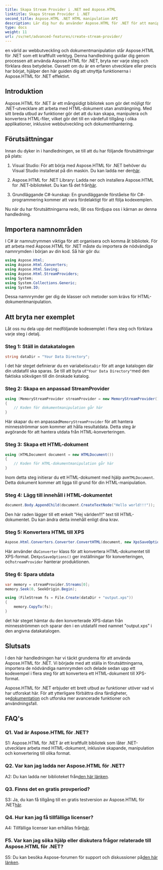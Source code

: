 ```yaml
---
title: Skapa Stream Provider i .NET med Aspose.HTML
linktitle: Skapa Stream Provider i .NET
second_title: Aspose.HTML .NET HTML manipulation API
description: Lär dig hur du använder Aspose.HTML för .NET för att manipulera HTML-dokument effektivt. Steg-för-steg handledning för utvecklare.
type: docs
weight: 11
url: /sv/net/advanced-features/create-stream-provider/
---
```

en värld av webbutveckling och dokumentmanipulation står Aspose.HTML för .NET som ett kraftfullt verktyg. Denna handledning guidar dig genom processen att använda Aspose.HTML för .NET, bryta ner varje steg och förklara dess betydelse. Oavsett om du är en erfaren utvecklare eller precis har börjat, hjälper den här guiden dig att utnyttja funktionerna i Aspose.HTML för .NET effektivt.

## Introduktion

Aspose.HTML för .NET är ett mångsidigt bibliotek som gör det möjligt för .NET-utvecklare att arbeta med HTML-dokument utan ansträngning. Med sitt breda utbud av funktioner gör det att du kan skapa, manipulera och konvertera HTML-filer, vilket gör det till en värdefull tillgång i olika applikationer, inklusive webbutveckling och dokumenthantering.

## Förutsättningar

Innan du dyker in i handledningen, se till att du har följande förutsättningar på plats:

1.  Visual Studio: För att börja med Aspose.HTML för .NET behöver du Visual Studio installerat på din maskin. Du kan ladda ner den[här](https://visualstudio.microsoft.com/).

2. Aspose.HTML for .NET Library: Ladda ner och installera Aspose.HTML for .NET-biblioteket. Du kan få det från[här](https://releases.aspose.com/html/net/).

3. Grundläggande C#-kunskap: En grundläggande förståelse för C#-programmering kommer att vara fördelaktigt för att följa kodexemplen.

Nu när du har förutsättningarna redo, låt oss fördjupa oss i kärnan av denna handledning.

## Importera namnområden

I C# är namnutrymmen viktiga för att organisera och komma åt bibliotek. För att arbeta med Aspose.HTML för .NET måste du importera de nödvändiga namnrymden i början av din kod. Så här gör du:

```csharp
using Aspose.Html;
using Aspose.Html.Converters;
using Aspose.Html.Saving;
using Aspose.Html.StreamProviders;
using System;
using System.Collections.Generic;
using System.IO;
```

Dessa namnrymder ger dig de klasser och metoder som krävs för HTML-dokumentmanipulation.

## Att bryta ner exemplet

Låt oss nu dela upp det medföljande kodexemplet i flera steg och förklara varje steg i detalj.

### Steg 1: Ställ in datakatalogen

```csharp
string dataDir = "Your Data Directory";
```

 I det här steget definierar du en variabel`dataDir` för att ange katalogen där din utdatafil ska sparas. Se till att byta ut`"Your Data Directory"`med den faktiska sökvägen till din önskade katalog.

### Steg 2: Skapa en anpassad StreamProvider

```csharp
using (MemoryStreamProvider streamProvider = new MemoryStreamProvider())
{
    // Koden för dokumentmanipulation går här
}
```

 Här skapar du en anpassad`MemoryStreamProvider` för att hantera minnesströmmar som kommer att hålla resultatdata. Detta steg är avgörande för att hantera utdata från HTML-konverteringen.

### Steg 3: Skapa ett HTML-dokument

```csharp
using (HTMLDocument document = new HTMLDocument())
{
    // Koden för HTML-dokumentmanipulation går här
}
```

 Inom detta steg initierar du ett HTML-dokument med hjälp av`HTMLDocument`. Detta dokument kommer att ligga till grund för din HTML-manipulation.

### Steg 4: Lägg till innehåll i HTML-dokumentet

```csharp
document.Body.AppendChild(document.CreateTextNode("Hello world!!!"));
```

Den här raden lägger till ett enkelt "Hej världen!!!" text till HTML-dokumentet. Du kan ändra detta innehåll enligt dina krav.

### Steg 5: Konvertera HTML till XPS

```csharp
Aspose.Html.Converters.Converter.ConvertHTML(document, new XpsSaveOptions(), streamProvider);
```

 Här använder du`Converter` klass för att konvertera HTML-dokumentet till XPS-format. De`XpsSaveOptions()` ger inställningar för konverteringen, och`streamProvider` hanterar produktionen.

### Steg 6: Spara utdata

```csharp
var memory = streamProvider.Streams[0];
memory.Seek(0, SeekOrigin.Begin);

using (FileStream fs = File.Create(dataDir + "output.xps"))
{
    memory.CopyTo(fs);
}
```

det här steget hämtar du den konverterade XPS-datan från minnesströmmen och sparar den i en utdatafil med namnet "output.xps" i den angivna datakatalogen.

## Slutsats

I den här handledningen har vi täckt grunderna för att använda Aspose.HTML för .NET. Vi började med att ställa in förutsättningarna, importera de nödvändiga namnrymden och delade sedan upp ett kodexempel i flera steg för att konvertera ett HTML-dokument till XPS-format.

 Aspose.HTML för .NET erbjuder ett brett utbud av funktioner utöver vad vi har utforskat här. För att ytterligare förbättra dina färdigheter, se[dokumentation](https://reference.aspose.com/html/net/) och utforska mer avancerade funktioner och användningsfall.

## FAQ's

### Q1. Vad är Aspose.HTML för .NET?

S1: Aspose.HTML för .NET är ett kraftfullt bibliotek som låter .NET-utvecklare arbeta med HTML-dokument, inklusive skapande, manipulation och konvertering till olika format.

### Q2. Var kan jag ladda ner Aspose.HTML för .NET?

 A2: Du kan ladda ner biblioteket från[den här länken](https://releases.aspose.com/html/net/).

### Q3. Finns det en gratis provperiod?

 S3: Ja, du kan få tillgång till en gratis testversion av Aspose.HTML för .NET[här](https://releases.aspose.com/).

### Q4. Hur kan jag få tillfälliga licenser?

 A4: Tillfälliga licenser kan erhållas från[här](https://purchase.aspose.com/temporary-license/).

### F5. Var kan jag söka hjälp eller diskutera frågor relaterade till Aspose.HTML för .NET?

 S5: Du kan besöka Aspose-forumen för support och diskussioner på[den här länken](https://forum.aspose.com/).